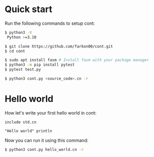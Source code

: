 # Quick start

Run the following commands to setup cont:
```bash
$ python3 -V
 Python >=3.10

$ git clone https://github.com/farkon00/cont.git
$ cd cont

$ sudo apt install fasm # Install fasm with your package manager
$ python3 -m pip install pytest
$ pytest test.py

$ python3 cont.py <source_code>.cn -r
```

# Hello world

How let's write your first hello world in cont:
```
include std.cn

"Hello world" println
```

Now you can run it using this command:
```bash
$ python3 cont.py hello_world.cn -r
```